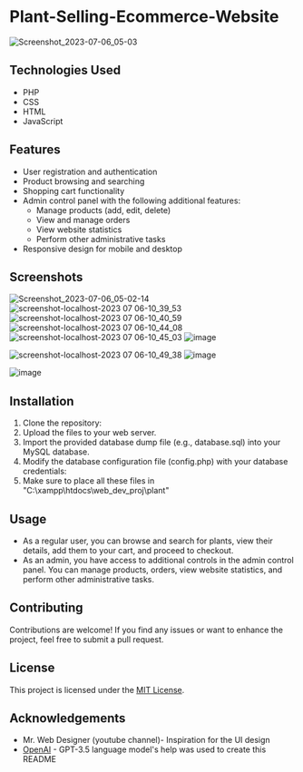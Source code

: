 
# Plant-Selling-Ecommerce-Website
![Screenshot_2023-07-06_05-03](https://github.com/Ashutosh-aditya/Plant-Selling-Ecommerce-Website/assets/78680582/0aea8d45-8706-4b15-bd4a-3ed7407885bc)

## Technologies Used
- PHP
- CSS
- HTML
- JavaScript
## Features

- User registration and authentication
- Product browsing and searching
- Shopping cart functionality
- Admin control panel with the following additional features:
  - Manage products (add, edit, delete)
  - View and manage orders
  - View website statistics
  - Perform other administrative tasks
- Responsive design for mobile and desktop

## Screenshots
![Screenshot_2023-07-06_05-02-14](https://github.com/Ashutosh-aditya/Plant-Selling-Ecommerce-Website/assets/78680582/2899406e-2fc7-481a-92a1-a1d457d3dd88)
![screenshot-localhost-2023 07 06-10_39_53](https://github.com/Ashutosh-aditya/Plant-Selling-Ecommerce-Website/assets/78680582/0be6da5e-97f5-48bd-8455-2a7e8360a8d8)
![screenshot-localhost-2023 07 06-10_40_59](https://github.com/Ashutosh-aditya/Plant-Selling-Ecommerce-Website/assets/78680582/8fa56ac3-072b-468b-a38a-e60ad500ce77)
![screenshot-localhost-2023 07 06-10_44_08](https://github.com/Ashutosh-aditya/Plant-Selling-Ecommerce-Website/assets/78680582/b9f7cb85-4ad2-45f9-b6f8-7db374fca056)
![screenshot-localhost-2023 07 06-10_45_03](https://github.com/Ashutosh-aditya/Plant-Selling-Ecommerce-Website/assets/78680582/9a5a189c-520e-4b9c-a0c2-f14c010accdc)
![image](https://github.com/Ashutosh-aditya/Plant-Selling-Ecommerce-Website/assets/78680582/74128987-7e78-4007-af3c-a9dbe34cc2dd)

![screenshot-localhost-2023 07 06-10_49_38](https://github.com/Ashutosh-aditya/Plant-Selling-Ecommerce-Website/assets/78680582/981bfaa8-9758-4189-ad8e-a4875b76a940)
![image](https://github.com/Ashutosh-aditya/Plant-Selling-Ecommerce-Website/assets/78680582/f642a867-5dbc-4203-a655-25efa54d124a)

![image](https://github.com/Ashutosh-aditya/Plant-Selling-Ecommerce-Website/assets/78680582/9deb27b7-19ea-4de7-892f-ac55142a138a)




## Installation

1. Clone the repository:
2. Upload the files to your web server.
3. Import the provided database dump file (e.g., database.sql) into your MySQL database.
4. Modify the database configuration file (config.php) with your database credentials:
5. Make sure to place all these files in "C:\xampp\htdocs\web_dev_proj\plant"

## Usage

- As a regular user, you can browse and search for plants, view their details, add them to your cart, and proceed to checkout.
- As an admin, you have access to additional controls in the admin control panel. You can manage products, orders, view website statistics, and perform other administrative tasks.

## Contributing

Contributions are welcome! If you find any issues or want to enhance the project, feel free to submit a pull request.

## License

This project is licensed under the [MIT License](LICENSE).

## Acknowledgements

- Mr. Web Designer (youtube channel)- Inspiration for the UI design
- [OpenAI](https://openai.com/) - GPT-3.5 language model's help was used to create this README

